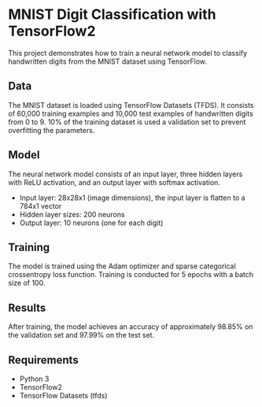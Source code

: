 # MNIST Digit Classification with TensorFlow2

This project demonstrates how to train a neural network model to classify handwritten digits from the MNIST dataset using TensorFlow.

## Data

The MNIST dataset is loaded using TensorFlow Datasets (TFDS). It consists of 60,000 training examples and 10,000 test examples of handwritten digits from 0 to 9. 
10% of the training dataset is used a validation set to prevent overfitting the parameters.

## Model

The neural network model consists of an input layer, three hidden layers with ReLU activation, and an output layer with softmax activation.

- Input layer: 28x28x1 (image dimensions), the input layer is flatten to a 784x1 vector
- Hidden layer sizes: 200 neurons
- Output layer: 10 neurons (one for each digit)

## Training

The model is trained using the Adam optimizer and sparse categorical crossentropy loss function. Training is conducted for 5 epochs with a batch size of 100.

## Results

After training, the model achieves an accuracy of approximately 98.85% on the validation set and 97.99% on the test set.

## Requirements

- Python 3
- TensorFlow2
- TensorFlow Datasets (tfds)
